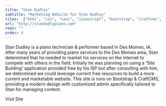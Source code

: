 ```yaml
---
title: "Stan Dudley"
subtitle: "Marketing Website for Stan Dudley"
tiles:  ["html", "css", "sass", "javascript", "bootstrap", "craftcms", "codekit"]
url: "http://standudlypiano.com"
repo: ""
order: 4
---
```

Stan Dudley is a piano technician & performer based in Des Moines, IA. After many years of providing piano services to the Des Moines area, Stan determined that he needed to market his services on the internet to compete with others in the field. Initially he was planning on using a 'Site Building' application provided free by his ISP but after consulting with him, we determined we could leverage current free resources to build a more current and marketable website. This site is runs on Bootstrap & CraftCMS, providing a modern design with customized admin specifically tailored to Stan for managing content.

<resource-link to="http://standudleypiano.com/" external={true}>Visit Site</resource-link>